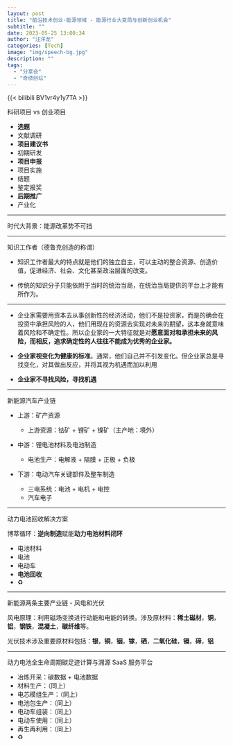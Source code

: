 ```yaml
---
layout: post
title: "前沿技术创业·能源领域 - 能源行业大变局与创新创业机会"
subtitle: ""
date: 2023-05-25 13:00:34
author: "汪洋龙"
categories: [Tech]
image: "img/speech-bg.jpg"
description: ""
tags:
  - "分享会"
  - "奇绩创坛"
---
```


{{< bilibili BV1vr4y1y7TA >}}

科研项目 vs 创业项目

- **选题**
- 文献调研
- **项目建议书**
- 初期研发
- **项目申报**
- 项目实施
- 结题
- 鉴定报奖
- **后期推广**
- 产业化

---

时代大背景：能源改革势不可挡

---

知识工作者（德鲁克创造的称谓）

- 知识工作者最大的特点就是他们的独立自主，可以主动的整合资源、创造价值，促进经济、社会、文化甚至政治层面的改变。

- 传统的知识分子只能依附于当时的统治当局，在统治当局提供的平台上才能有所作为。

---

- 企业家需要用资本去从事创新性的经济活动，他们不是投资家，而是的确会在投资中承担风险的人，他们用现在的资源去实现对未来的期望，这本身就意味着风险和不确定性。所以企业家的一大特征就是对**愿意面对和承担未来的风险，而相反，追求确定性的人往往不能成为优秀的企业家。**

- **企业家视变化为健康的标准**。通常，他们自己并不引发变化。但企业家总是寻找变化，对其做出反应，并将其视为机遇而加以利用

- **企业家不寻找风险，寻找机遇**

---

新能源汽车产业链

- 上游：矿产资源

  - 上游资源：钴矿 + 锂矿 + 镍矿（主产地：境外）

- 中游：锂电池材料及电池制造

  - 电池生产：电解液 + 隔膜 + 正极 + 负极

- 下游：电动汽车关键部件及整车制造

  - 三电系统：电池 + 电机 + 电控
  - 汽车电子

---

动力电池回收解决方案

博萃循环：**逆向制造**赋能**动力电池材料闭环**

- 电池材料
- 电池
- 电动车
- **电池回收**
- ♻️

---

新能源两条主要产业链 - 风电和光伏

风电原理：利用磁场变换进行动能和电能的转换。涉及原材料：**稀土磁材**，**铜**，**铝**，**钢铁**，**混凝土**，**碳纤维**等。

光伏技术涉及重要原材料包括：**银**，**铜**，**铟**，**镓**，**硒**，**二氧化硅**，**镉**，**碲**，**铝**

---

动力电池全生命周期碳足迹计算与溯源 SaaS 服务平台

- 冶炼开采：碳数据 + 电池数据
- 材料生产：（同上）
- 电芯模组生产：（同上）
- 电池包生产：（同上）
- 电动车组装：（同上）
- 电动车使用：（同上）
- 再生再利用：（同上）
- ♻️

